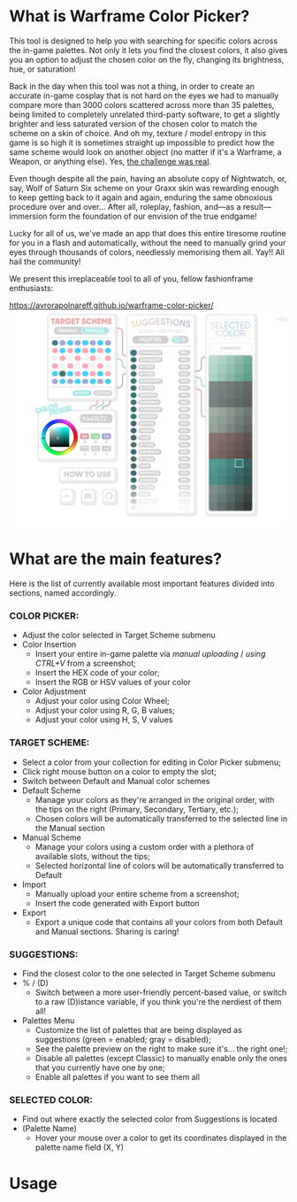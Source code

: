 # What is Warframe Color Picker?



This tool is designed to help you with searching for specific colors across the in-game palettes. Not only it lets you find the closest colors, it also gives you an option to adjust the chosen color on the fly, changing its brightness, hue, or saturation!

Back in the day when this tool was not a thing, in order to create an accurate in-game cosplay that is not hard on the eyes we had to manually compare more than 3000 colors scattered across more than 35 palettes, being limited to completely unrelated third-party software, to get a slightly brighter and less saturated version of the chosen color to match the scheme on a skin of choice. And oh my, texture / model entropy in this game is so high it is sometimes straight up impossible to predict how the same scheme would look on another object (no matter if it's a Warframe, a Weapon, or anything else). Yes, [the challenge was real](https://www.youtube.com/watch?v=KxRZX9eDpCs&feature=youtu.be&t=45). 

Even though despite all the pain, having an absolute copy of Nightwatch, or, say, Wolf of Saturn Six scheme on your Graxx skin was rewarding enough to keep getting back to it again and again, enduring the same obnoxious procedure over and over... After all, roleplay, fashion, and—as a result—immersion form the foundation of our envision of the true endgame!

Lucky for all of us, we've made an app that does this entire tiresome routine for you in a flash and automatically, without the need to manually grind your eyes through thousands of colors, needlessly memorising them all. Yay!! All hail the community!

We present this irreplaceable tool to all of you, fellow fashionframe enthusiasts:

https://avrorapolnareff.github.io/warframe-color-picker/
![App](img/app.png)
# What are the main features?
Here is the list of currently available most important features divided into sections, named accordingly.

### **COLOR PICKER**:

* Adjust the color selected in Target Scheme submenu
* Color Insertion
  * Insert your entire in-game palette via *manual uploading* / *using CTRL+V* from a screenshot;
  * Insert the HEX code of your color;
  * Insert the RGB or HSV values of your color
* Color Adjustment
  * Adjust your color using Color Wheel;
  * Adjust your color using R, G, B values;
  * Adjust your color using H, S, V values

### **TARGET SCHEME**:

* Select a color from your collection for editing in Color Picker submenu;
* Click right mouse button on a color to empty the slot;
* Switch between Default and Manual color schemes
* Default Scheme
  * Manage your colors as they're arranged in the original order, with the tips on the right (Primary, Secondary, Tertiary, etc.);
  * Chosen colors will be automatically transferred to the selected line in the Manual section
* Manual Scheme
  * Manage your colors using a custom order with a plethora of available slots, without the tips;
  * Selected horizontal line of colors will be automatically transferred to Default
* Import
  * Manually upload your entire scheme from a screenshot;
  * Insert the code generated with Export button
* Export
  * Export a unique code that contains all your colors from both Default and Manual sections. Sharing is caring!
  
### **SUGGESTIONS**:

* Find the closest color to the one selected in Target Scheme submenu
* % / (D)
  * Switch between a more user-friendly percent-based value, or switch to a raw (D)istance variable, if you think you're the nerdiest of them all! 
* Palettes Menu
  * Customize the list of palettes that are being displayed as suggestions (green = enabled; gray = disabled);
  * See the palette preview on the right to make sure it's... the right one!;
  * Disable all palettes (except Classic) to manually enable only the ones that you currently have one by one;
  * Enable all palettes if you want to see them all

### **SELECTED COLOR**:

* Find out where exactly the selected color from Suggestions is located
* (Palette Name)
  * Hover your mouse over a color to get its coordinates displayed in the palette name field (X, Y)

# Usage
